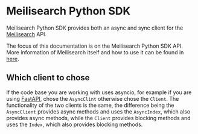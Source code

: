 # Meilisearch Python SDK

Meilisearch Python SDK provides both an async and sync client for the
[Meilisearch](https://github.com/meilisearch/meilisearch) API.

The focus of this documentation is on the Meilisearch Python SDK API. More information of
Meilisearch itself and how to use it can be found in [here](https://www.meilisearch.com/docs).

## Which client to chose

If the code base you are working with uses asyncio, for example if you are using
[FastAPI](https://fastapi.tiangolo.com/), chose the `AsyncClint` otherwise chose the `Client`.
The functionality of the two clients is the same, the difference being the `AsyncClient` provides
async methods and uses the `AsyncIndex`, which also provides async methods, while the `Client`
provides blocking methods and uses the `Index`, which also provides blocking methods.
